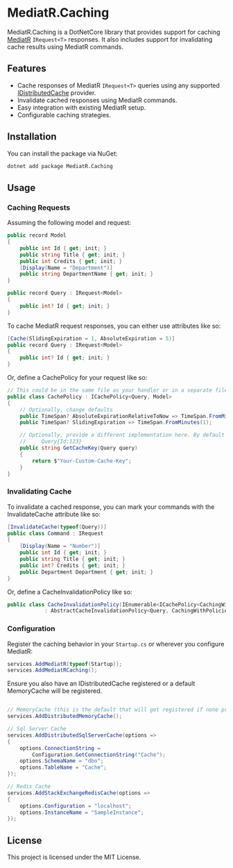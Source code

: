 # MediatR.Caching

MediatR.Caching is a DotNetCore library that provides support for caching [MediatR](https://github.com/jbogard/MediatR) `IRequest<T>` responses. It also includes support for invalidating cache results using MediatR commands.

## Features

- Cache responses of MediatR `IRequest<T>` queries using any supported [IDistributedCache](https://learn.microsoft.com/en-us/aspnet/core/performance/caching/distributed) provider.
- Invalidate cached responses using MediatR commands.
- Easy integration with existing MediatR setup.
- Configurable caching strategies.

## Installation

You can install the package via NuGet:

```sh
dotnet add package MediatR.Caching
```

## Usage

### Caching Requests

Assuming the following model and request:

```csharp
public record Model
{
    public int Id { get; init; }
    public string Title { get; init; }
    public int Credits { get; init; }
    [Display(Name = "Department")]
    public string DepartmentName { get; init; }
}

public record Query : IRequest<Model>
{
    public int? Id { get; init; }
}
```

To cache MediatR request responses, you can either use attributes like so:

```csharp
[Cache(SlidingExpiration = 1, AbsoluteExpiration = 5)]
public record Query : IRequest<Model>
{
    public int? Id { get; init; }
}
```

Or, define a CachePolicy for your request like so:

```csharp
// This could be in the same file as your handler or in a separate file.
public class CachePolicy : ICachePolicy<Query, Model>
{
    // Optionally, change defaults
    public TimeSpan? AbsoluteExpirationRelativeToNow => TimeSpan.FromMinutes(10);
    public TimeSpan? SlidingExpiration => TimeSpan.FromMinutes(1);

    // Optionally, provide a different implementation here. By default the CacheKey will be in the following format:
    //     Query{Id:123}
    public string GetCacheKey(Query query)
    {
        return $"Your-Custom-Cache-Key";
    }
}
```

### Invalidating Cache

To invalidate a cached response, you can mark your commands with the InvalidateCache attribute like so:

```csharp
[InvalidateCache(typeof(Query))]
public class Command : IRequest
{
    [Display(Name = "Number")]
    public int Id { get; init; }
    public string Title { get; init; }
    public int? Credits { get; init; }
    public Department Department { get; init; }
}
```

Or, define a CacheInvalidationPolicy like so:

```csharp
public class CacheInvalidationPolicy(IEnumerable<ICachePolicy<CachingWithPoliciesModel.Query, CachingWithPoliciesModel.Result>> cachePolicies)
	        : AbstractCacheInvalidationPolicy<Query, CachingWithPoliciesModel.Query, CachingWithPoliciesModel.Result>(cachePolicies);
```

### Configuration

Register the caching behavior in your `Startup.cs` or wherever you configure MediatR:

```csharp
services.AddMediatR(typeof(Startup));
services.AddMediatRCaching();
```

Ensure you also have an IDistributedCache registered or a default MemoryCache will be registered.

```csharp

// MemoryCache (this is the default that will get registered if none provided)
services.AddDistributedMemoryCache();

// Sql Server Cache
services.AddDistributedSqlServerCache(options =>
{
    options.ConnectionString =
        Configuration.GetConnectionString("Cache");
    options.SchemaName = "dbo";
    options.TableName = "Cache";
});

// Redis Cache
services.AddStackExchangeRedisCache(options =>
{
	options.Configuration = "localhost";
	options.InstanceName = "SampleInstance";
});
```

## License

This project is licensed under the MIT License.

